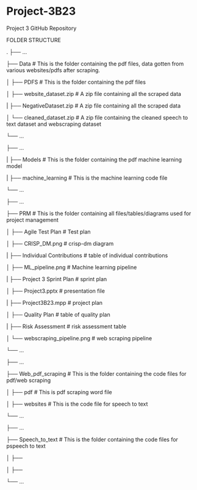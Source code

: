 # Project-3B23
Project 3 GitHub Repository

FOLDER STRUCTURE

.
├── ...

├── Data              # This is the folder containing the pdf files, data gotten from various websites/pdfs after scraping. 

│   ├── PDFS        # This is the folder containing the pdf files

│   ├── website_dataset.zip       # A zip file containing all the scraped data

|    ├── NegativeDataset.zip       # A zip file containing all the scraped data

│   └── cleaned_dataset.zip        # A zip file containing the cleaned speech to text dataset and webscraping dataset

└── ...

├── ...

|   ├── Models              # This is the folder containing the pdf machine learning model

|   ├── machine_learning        # This is the machine learning code file
 
└── ...

├── ...

├── PRM             # This is the folder containing all files/tables/diagrams used for project management

│   ├── Agile Test Plan      # Test plan

│   ├── CRISP_DM.png       # crisp-dm diagram

|   ├── Individual Contributions      # table of individual contributions

│   ├── ML_pipeline.png       # Machine learning pipeline

|   ├── Project 3 Sprint Plan      # sprint plan

│   ├── Project3.pptx       # presentation file

|   ├── Project3B23.mpp    # project plan

│   ├── Quality Plan     # table of quality plan

|   ├── Risk Assessment      # risk assessment table

│   └── webscraping_pipeline.png        # web scraping pipeline

└── ...

├── ...

├── Web_pdf_scraping           # This is the folder containing the code files for pdf/web scraping

│   ├── pdf       # This is pdf scraping word file

│   ├── websites       # This is the code file for speech to text

└── ...

├── ...

├── Speech_to_text           # This is the folder containing the code files for pspeech to text

│   ├── 

│   ├── 

└── ...
